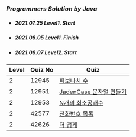 ### *Programmers Solution by Java*

* ##### 2021.07.25 Level1. Start

* ##### 2021.08.05 Level1. Finish

* ##### 2021.08.07 Level2. Start


|Level|Quiz No|Quiz|
|-----|-------|----|
|2|12945|[피보나치 수](https://github.com/khsexk/Programmers_Solution--Java/blob/main/Programmers/Level%202/src/solutionPackage/Solution_12945.java)|
|2|12951|[JadenCase 문자열 만들기](https://github.com/khsexk/Programmers_Solution--Java/blob/main/Programmers/Level%202/src/solutionPackage/Solution_12951.java)|
|2|12953|[N개의 최소공배수](https://github.com/khsexk/Programmers_Solution--Java/commit/c5b80f08b92ba8547ff8016540635f15feb4e69f)|
|2|42577|[전화번호 목록](https://github.com/khsexk/Programmers_Solution--Java/blob/main/Programmers/Level%202/src/solutionPackage/Solution_42577.java)|
|2|42626|[더 맵게](https://github.com/khsexk/Programmers_Solution--Java/blob/main/Programmers/Level%202/src/solutionPackage/Solution_42626_priorityQueue.java)|
